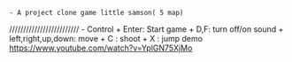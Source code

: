 	- A project clone game little samson( 5 map)
/////////////////////////
	- Control
		+ Enter: Start game
		+ D,F: turn off/on sound
		+ left,right,up,down: move
		+ C : shoot
		+ X : jump
demo https://www.youtube.com/watch?v=YplGN75XjMo
